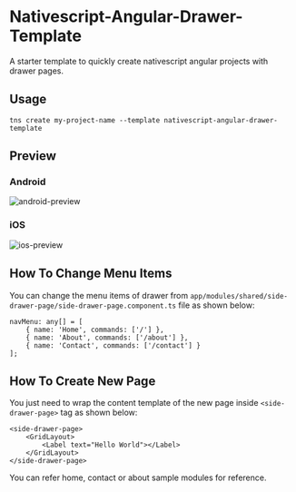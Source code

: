# Nativescript-Angular-Drawer-Template
A starter template to quickly create nativescript angular projects with drawer pages.

## Usage
`tns create my-project-name --template nativescript-angular-drawer-template`

## Preview
### Android
![android-preview](http://ngxp.io/wp-content/product-previews/nativescript-angular-drawer-template/ns-ng-drawer-template-android.gif)

### iOS
![ios-preview](http://ngxp.io/wp-content/product-previews/nativescript-angular-drawer-template/ns-ng-drawer-template-ios.gif)

## How To Change Menu Items
You can change the menu items of drawer from `app/modules/shared/side-drawer-page/side-drawer-page.component.ts` file as shown below:

```
navMenu: any[] = [
    { name: 'Home', commands: ['/'] },
    { name: 'About', commands: ['/about'] },
    { name: 'Contact', commands: ['/contact'] }
];
```

## How To Create New Page
You just need to wrap the content template of the new page inside `<side-drawer-page>` tag as shown below:

```
<side-drawer-page>
    <GridLayout>
        <Label text="Hello World"></Label>
    </GridLayout>
</side-drawer-page>
``` 
You can refer home, contact or about sample modules for reference.

